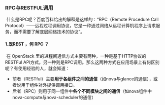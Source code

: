 ### RPC与RESTFUL调用

​		什么是RPC呢？百度百科给出的解释是这样的：“RPC（Remote Procedure Call Protocol）——远程过程调用协议，它是一种通过网络从远程计算机程序上请求服务，而不需要了解底层网络技术的协议”。

#### 1.既REST ，何 RPC ？

​		在 OpenStack 里的进程间通信方式主要有两种，一种是基于HTTP协议的RESTFul API方式，另一种则是RPC调用。那么这两种方式在应用场景上有何区别呢？有使用经验的人，就会知道：

-   前者（RESTful）主要**用于各组件之间的通信**（如nova与glance的通信），或者说用于组件对外提供调用接口。
-   后者（RPC）则用于同一组件中**各个不同模块之间的通信**（如nova组件中nova-compute与nova-scheduler的通信）

